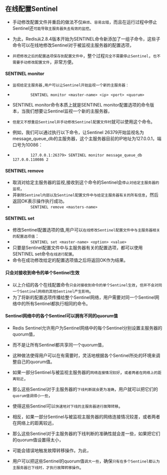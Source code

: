 ## 在线配置Sentinel
* 手动修改配置文件并重启的做法不仅`麻烦`、`容易出错`，而且在运行过程中停止Sentinel还`可能导致主服务器失去有效的监控`。

* 为此，Redis从2.8.4版本开始为SENTINEL命令新添加了一组子命令，这些子命令可以在线地修改Sentinel对于被监视主服务器的配置选项，
* `并把修改之后的配置选项保存到配置文件中`，整个过程`完全不需要停止Sentinel`，`也不需要手动修改配置文件`，非常方便。

#### SENTINEL monitor
* `监视给定主服务器,用户可以让Sentinel开始监视一个新的主服务器：`
* `        SENTINEL monitor <master-name> <ip> <port> <quorum>`

* SENTINEL monitor命令本质上就是SENTINEL monitor配置选项的命令版本，当我们想要让Sentinel监视一个新的主服务器，
* `但是又不想重启Sentinel并手动修改Sentinel配置文件时`就可以使用这个命令。

* 例如，我们可以通过执行以下命令，让Sentinel 26379开始监视名为message_queue_db的主服务器，这个主服务器目前的IP地址为127.0.0.1，端口号为10086：
* `        127.0.0.1:26379> SENTINEL monitor message_queue_db 127.0.0.110086 2`

#### SENTINEL remove
* 取消对给定主服务器的监视,接收到这个命令的Sentinel会`停止对给定主服务器的监视`，
* 并`删除Sentinel内部以及Sentinel配置文件中与给定主服务器有关的所有信息`，然后返回OK表示操作执行成功。
* `        SENTINEL remove <masters-name>`

#### SENTINEL set
* 修改Sentinel配置选项的值,用户可以`在线修改Sentinel配置文件中与主服务器相关的配置选项值`：
* `        SENTINEL set <master-name> <option> <value>`
* 只要是Sentinel配置文件中与主服务器有关的配置选项，都可以使用SENTINEL set命令`在线进行配置`。
* 命令在成功修改给定的配置选项值之后将返回OK作为结果。

#### 只会对接收到命令的单个Sentinel生效
* 以上介绍的各个在线配置命令`只会对接收到命令的单个Sentinel生效`，`但并不会对同一个Sentinel网络的其他Sentinel产生影响`。
* 为了将新的配置选项传播给整个Sentinel网络，用户需要对同一个Sentinel网络中的所有Sentinel都执行相同的命令。

#### Sentinel网络中的各个Sentinel可以拥有不同的quorum值
* Redis Sentinel允许用户为Sentinel网络中的每个Sentinel分别设置主服务器的quorum值，
* 而不是让所有Sentinel都共享同一个quorum值，
* 这种做法使得用户可以在有需要时，灵活地根据各个Sentinel所处的环境来调整自己的quorum值。

* 如果一部分Sentinel与被监视主服务器的`网络连接情况较好`，`或者两者在网络上的距离较近`，
* 那么这些Sentinel对于主服务器的`下线判断就会更为准确`，用户就可以把它们的`quorum值调得小一些`，
* 使得这些Sentinel可以`快速地对下线的主服务器进行故障转移`。

* 相反，如果一部分Sentinel与被监视主服务器的网络连接情况较差，或者两者在网络上的距离较远，
* 那么这些Sentinel对于主服务器的下线判断的准确性就会差一些，如果把它们的quorum值设置得太小，
* 可能会错误地触发故障转移操作。为此，
* 用户可以把这些Sentinel的quorum值`调大一些`，确保`只有在多个Sentinel都认为主服务器已下线时，才执行故障转移操作`。




